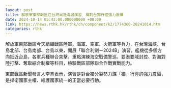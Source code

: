 ```yaml
---
layout: post
title: 解放軍東部戰區在台灣周邊海域演習　稱對台獨行徑強力震懾
date: 2024-10-14 05:43:00.000000000 +08:00
link: https://news.rthk.hk/rthk/ch/component/k2/1774360-20241014.htm
categories: rthk
---
```


解放軍東部戰區今天組織戰區陸軍、海軍、空軍、火箭軍等兵力，在台灣海峽、台島北部、台島南部、台島以東，開展「聯合利劍－2024B」演習，艦機從多個方向抵近台島，各軍兵種聯合突擊，重點演練海空戰備警巡、要港要域封控、對海對陸打擊、奪取綜合制權等科目，檢驗戰區部隊聯合作戰實戰能力。

東部戰區新聞發言人李熹表示，演習是對台獨分裂勢力謀「獨」行徑的強力震懾，是捍衛國家主權、維護國家統一的正當必要行動。
